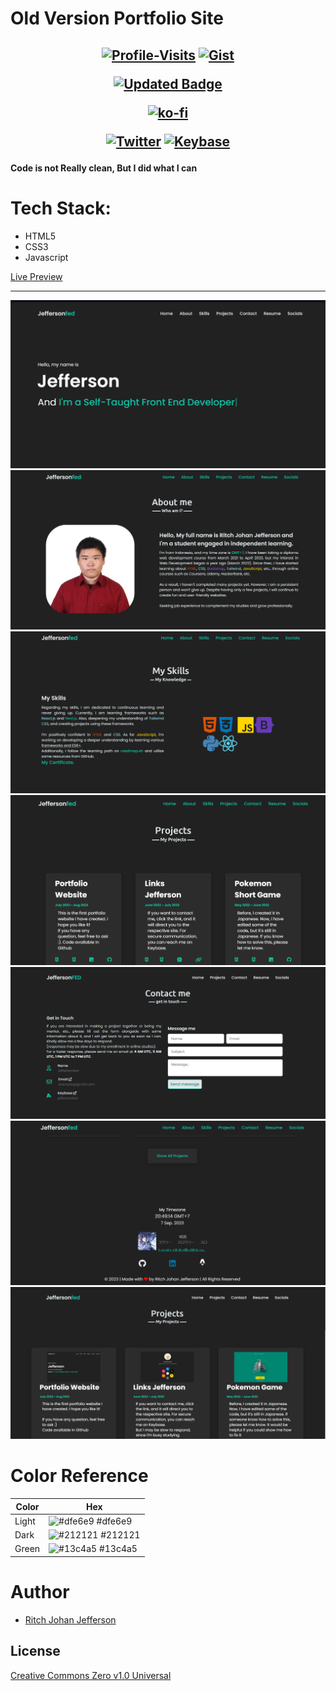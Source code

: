 # Old Version Portfolio Site 
<h2 align="center">

[![Profile-Visits](https://komarev.com/ghpvc/?username=jeffersonfed&label=Profile%20Visits&color=blue&style=flat)](#top)
[![Gist](https://badges.pufler.dev/gists/jeffersonfed?&label=Gist&color=blue&icon=5&pretty=false&style=flat)](https://gist.github.com/jeffersonfed)

[![Updated Badge](https://badges.pufler.dev/updated/jeffersonfed/PortfolioSite?&label=Last%20Updated&color=blue&icon=5&pretty=false&style=for-the-badge)](https://github.com/jeffersonfed/PortfolioSite)

<!-- ## 🌐 Socials: -->
[![ko-fi](https://ko-fi.com/img/githubbutton_sm.svg)](https://ko-fi.com/jeffersonfed)

[![Twitter](https://img.shields.io/badge/Twitter-1DA1F2.svg?style=plastic&logo=Twitter&logoColor=white)](https://twitter.com/jeffersonfed14) 
[![Keybase](https://img.shields.io/badge/Keybase-black?style=plastic&logo=keybase&logoColor=orange)](https://keybase.io/jeffersonfed/)

</h2>

#### Code is not Really clean, But I did what I can

# Tech Stack:
- HTML5
- CSS3
- Javascript

[Live Preview](https://jeffersonfed-portfolio-old-ver.netlify.app)
***
<img src="./assets/screenshot/index.png">
<img src="./assets/screenshot/index2.png">
<img src="./assets/screenshot/skills.png">
<img src="./assets/screenshot/index3.png">
<img src="./assets/screenshot/contact.png">
<img src="./assets/screenshot/footer.png">
<img src="./assets/screenshot/projects.png">

# Color Reference
| Color             | Hex                                                                |
| ----------------- | ------------------------------------------------------------------ |
| Light| ![#dfe6e9](https://via.placeholder.com/10/dfe6e9?text=+) #dfe6e9 |
| Dark | ![#212121](https://via.placeholder.com/10/212121?text=+) #212121 |
| Green | ![#13c4a5](https://via.placeholder.com/10/13c4a5?text=+) #13c4a5 |

# Author
- [Ritch Johan Jefferson](https://github.com/jeffersonfed)

## License

[Creative Commons Zero v1.0 Universal](LICENSE)
